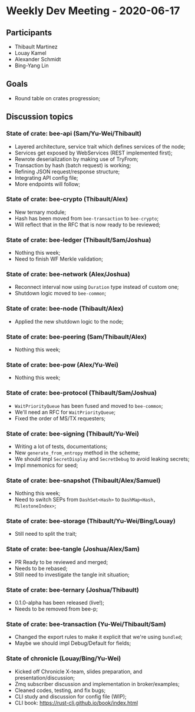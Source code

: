 # Weekly Dev Meeting - 2020-06-17

## Participants

- Thibault Martinez
- Louay Kamel
- Alexander Schmidt
- Bing-Yang Lin

## Goals

- Round table on crates progression;

## Discussion topics

### State of crate: bee-api (Sam/Yu-Wei/Thibault)

- Layered architecture, service trait which defines services of the node;
- Services get exposed by WebServices (REST implemented first);
- Rewrote deserialization by making use of TryFrom;
- Transaction by hash (batch request) is working;
- Refining JSON request/response structure;
- Integrating API config file;
- More endpoints will follow;

### State of crate: bee-crypto (Thibault/Alex)

- New ternary module;
- Hash has been moved from `bee-transaction` to `bee-crypto`;
- Will reflect that in the RFC that is now ready to be reviewed;

### State of crate: bee-ledger (Thibault/Sam/Joshua)

- Nothing this week;
- Need to finish WF Merkle validation;

### State of crate: bee-network (Alex/Joshua)

- Reconnect interval now using `Duration` type instead of custom one;
- Shutdown logic moved to `bee-common`;

### State of crate: bee-node (Thibault/Alex)

- Applied the new shutdown logic to the node;

### State of crate: bee-peering (Sam/Thibault/Alex)

- Nothing this week;

### State of crate: bee-pow (Alex/Yu-Wei)

- Nothing this week;

### State of crate: bee-protocol (Thibault/Sam/Joshua)

- `WaitPriorityQueue` has been fused and moved to `bee-common`;
- We'll need an RFC for `WaitPriorityQueue`;
- Fixed the order of MS/TX requesters;

### State of crate: bee-signing (Thibault/Yu-Wei)

- Writing a lot of tests, documentations;
- New `generate_from_entropy` method in the scheme;
- We should impl `SecretDisplay` and `SecretDebug` to avoid leaking secrets;
- Impl mnemonics for seed;

### State of crate: bee-snapshot (Thibault/Alex/Samuel)

- Nothing this week;
- Need to switch SEPs from `DashSet<Hash>` to `DashMap<Hash, MilestoneIndex>`;

### State of crate: bee-storage (Thibault/Yu-Wei/Bing/Louay)

- Still need to split the trait;

### State of crate: bee-tangle (Joshua/Alex/Sam)

- PR Ready to be reviewed and merged;
- Needs to be rebased;
- Still need to investigate the tangle init situation;

### State of crate: bee-ternary (Joshua/Thibault)

- 0.1.0-alpha has been released (live!);
- Needs to be removed from bee-p;

### State of crate: bee-transaction (Yu-Wei/Thibault/Sam)

- Changed the export rules to make it explicit that we're using `bundled`;
- Maybe we should impl Debug/Default for fields;

### State of chronicle (Louay/Bing/Yu-Wei)

- Kicked off Chronicle X-team, slides preparation, and presentation/discussion;
- Zmq subscriber discussion and implementation in broker/examples;
- Cleaned codes, testing, and fix bugs;
- CLI study and discussion for config file (WIP);
- CLI book: https://rust-cli.github.io/book/index.html
